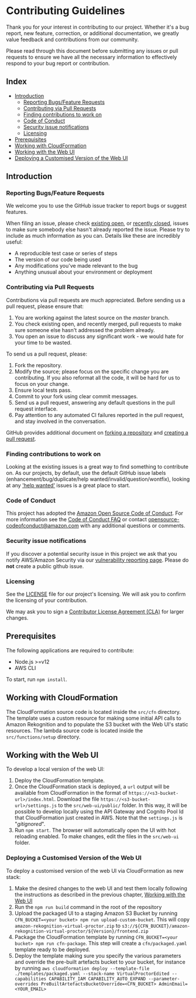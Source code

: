 # Contributing Guidelines

Thank you for your interest in contributing to our project. Whether it's a bug report, new feature, correction, or additional
documentation, we greatly value feedback and contributions from our community.

Please read through this document before submitting any issues or pull requests to ensure we have all the necessary
information to effectively respond to your bug report or contribution.

## Index

- [Introduction](#introduction)
  - [Reporting Bugs/Feature Requests](#reporting-bugsfeature-requests)
  - [Contributing via Pull Requests](#contributing-via-pull-requests)
  - [Finding contributions to work on](#finding-contributions-to-work-on)
  - [Code of Conduct](#code-of-conduct)
  - [Security issue notifications](#security-issue-notifications)
  - [Licensing](#licensing)
- [Prerequisites](#prerequisites)
- [Working with CloudFormation](#working-with-cloudformation)
- [Working with the Web UI](#working-with-the-web-ui)
- [Deploying a Customised Version of the Web UI](#deploying-a-customised-version-of-the-web-ui)

## Introduction

### Reporting Bugs/Feature Requests

We welcome you to use the GitHub issue tracker to report bugs or suggest features.

When filing an issue, please check [existing open](https://github.com/aws-samples/amazon-rekognition-virtual-proctor/issues), or [recently closed](https://github.com/aws-samples/amazon-rekognition-virtual-proctor/issues?utf8=%E2%9C%93&q=is%3Aissue%20is%3Aclosed%20), issues to make sure somebody else hasn't already
reported the issue. Please try to include as much information as you can. Details like these are incredibly useful:

- A reproducible test case or series of steps
- The version of our code being used
- Any modifications you've made relevant to the bug
- Anything unusual about your environment or deployment

### Contributing via Pull Requests

Contributions via pull requests are much appreciated. Before sending us a pull request, please ensure that:

1. You are working against the latest source on the _master_ branch.
2. You check existing open, and recently merged, pull requests to make sure someone else hasn't addressed the problem already.
3. You open an issue to discuss any significant work - we would hate for your time to be wasted.

To send us a pull request, please:

1. Fork the repository.
2. Modify the source; please focus on the specific change you are contributing. If you also reformat all the code, it will be hard for us to focus on your change.
3. Ensure local tests pass.
4. Commit to your fork using clear commit messages.
5. Send us a pull request, answering any default questions in the pull request interface.
6. Pay attention to any automated CI failures reported in the pull request, and stay involved in the conversation.

GitHub provides additional document on [forking a repository](https://help.github.com/articles/fork-a-repo/) and
[creating a pull request](https://help.github.com/articles/creating-a-pull-request/).

### Finding contributions to work on

Looking at the existing issues is a great way to find something to contribute on. As our projects, by default, use the default GitHub issue labels (enhancement/bug/duplicate/help wanted/invalid/question/wontfix), looking at any ['help wanted'](https://github.com/aws-samples/amazon-rekognition-virtual-proctor/labels/help%20wanted) issues is a great place to start.

### Code of Conduct

This project has adopted the [Amazon Open Source Code of Conduct](https://aws.github.io/code-of-conduct).
For more information see the [Code of Conduct FAQ](https://aws.github.io/code-of-conduct-faq) or contact
opensource-codeofconduct@amazon.com with any additional questions or comments.

### Security issue notifications

If you discover a potential security issue in this project we ask that you notify AWS/Amazon Security via our [vulnerability reporting page](http://aws.amazon.com/security/vulnerability-reporting/). Please do **not** create a public github issue.

### Licensing

See the [LICENSE](https://github.com/aws-samples/amazon-rekognition-virtual-proctor/blob/master/LICENSE) file for our project's licensing. We will ask you to confirm the licensing of your contribution.

We may ask you to sign a [Contributor License Agreement (CLA)](http://en.wikipedia.org/wiki/Contributor_License_Agreement) for larger changes.

## Prerequisites

The following applications are required to contribute:

- Node.js >=v12
- AWS CLI

To start, run `npm install`.

## Working with CloudFormation

The CloudFormation source code is located inside the `src/cfn` directory. The template uses a custom resource for making some initial API calls to Amazon Rekognition and to populate the S3 bucket with the Web UI's static resources. The lambda source code is located inside the `src/functions/setup` directory.

## Working with the Web UI

To develop a local version of the web UI:

1. Deploy the CloudFormation template.
2. Once the CloudFormation stack is deployed, a `url` output will be available from CloudFormation in the format of `https://<s3-bucket-url>/index.html`. Download the file `https://<s3-bucket-url>/settings.js` to the `src/web-ui/public/` folder. In this way, it will be possible to develop locally using the API Gateway and Cognito Pool Id that CloudFormation just created in AWS. Note that the `settings.js` is "_gitignored_".
3. Run `npm start`. The browser will automatically open the UI with hot reloading enabled.
   To make changes, edit the files in the `src/web-ui` folder.

### Deploying a Customised Version of the Web UI

To deploy a customised version of the web UI via CloudFormation as new stack:

1. Make the desired changes to the web UI and test them locally following the instructions as described in the previous chapter, [Working with the Web UI](#working-with-the-web-ui)
2. Run the `npm run build` command in the root of the repository
3. Upload the packaged UI to a staging Amazon S3 Bucket by running `CFN_BUCKET=<your bucket> npm run upload-custom-bucket`. This will copy `amazon-rekognition-virtual-proctor.zip` to `s3://${CFN_BUCKET}/amazon-rekognition-virtual-proctor/${Version}/frontend.zip`
4. Package the CloudFormation template by running `CFN_BUCKET=<your bucket> npm run cfn-package`. This step will create a `cfn/packaged.yaml` template ready to be deployed.
5. Deploy the template making sure you specify the various parameters and override the pre-built artefacts bucket to your bucket, for instance by running `aws cloudformation deploy --template-file ./templates/packaged.yaml --stack-name VirtualProctorEdited --capabilities CAPABILITY_IAM CAPABILITY_AUTO_EXPAND --parameter-overrides PreBuiltArtefactsBucketOverride=<CFN_BUCKET> AdminEmail=<YOUR_EMAIL>`
